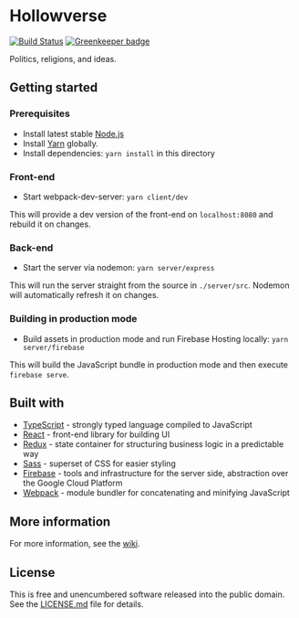# Hollowverse

[![Build Status](https://travis-ci.org/hollowverse/hollowverse.svg?branch=master)](https://travis-ci.org/hollowverse/hollowverse)
[![Greenkeeper badge](https://badges.greenkeeper.io/hollowverse/hollowverse.svg)](https://greenkeeper.io/)

Politics, religions, and ideas.

## Getting started

### Prerequisites

* Install latest stable [Node.js](https://nodejs.org/en/)
* Install [Yarn](https://yarnpkg.com/lang/en/docs/install/) globally.
* Install dependencies: `yarn install` in this directory

### Front-end

* Start webpack-dev-server: `yarn client/dev`

This will provide a dev version of the front-end on `localhost:8080` and rebuild it on changes.

### Back-end

* Start the server via nodemon: `yarn server/express`

This will run the server straight from the source in `./server/src`. Nodemon will automatically refresh it on changes.

### Building in production mode

* Build assets in production mode and run Firebase Hosting locally: `yarn server/firebase`

This will build the JavaScript bundle in production mode and then execute `firebase serve`.

## Built with

* [TypeScript](https://www.typescriptlang.org/) - strongly typed language compiled to JavaScript
* [React](https://facebook.github.io/react/) - front-end library for building UI
* [Redux](http://redux.js.org/) - state container for structuring business logic in a predictable way
* [Sass](http://sass-lang.com/) - superset of CSS for easier styling
* [Firebase](https://firebase.google.com/) - tools and infrastructure for the server side, abstraction over the Google Cloud Platform
* [Webpack](https://webpack.github.io/) - module bundler for concatenating and minifying JavaScript

## More information

For more information, see the [wiki](https://github.com/hollowverse/hollowverse/wiki).

## License

This is free and unencumbered software released into the public domain. See the [LICENSE.md](./LICENSE.md) file for details.
